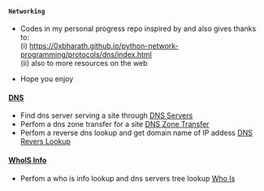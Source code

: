 #### `Networking`

- Codes in my personal progress repo inspired by and also gives thanks to:<br>
(i) https://0xbharath.github.io/python-network-programming/protocols/dns/index.html<br>
(ii) also to more resources on the web<br>

- Hope you enjoy

#### [DNS](./DNS)
- Find dns server serving a site through [DNS Servers](./DNS/dnsbasic.py)
- Perfom a dns zone transfer for a site [DNS Zone Transfer](./DNS/dnszonetransfer.py)
- Perfom a reverse dns lookup and get domain name of IP addess [DNS Revers Lookup](./DNS/reversednslookup.py)

#### [WhoIS Info](WhoIS-info)
- Perfom a who is info lookup and dns servers tree lookup [Who Is](./WhosIS-info/whois.py)
